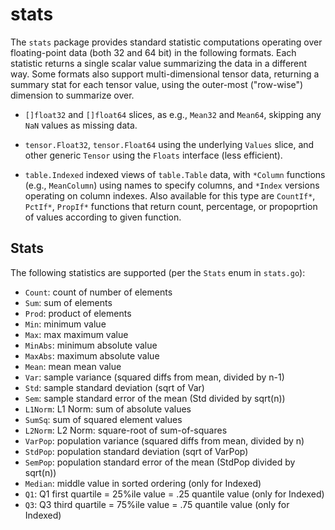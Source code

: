 # stats

The `stats` package provides standard statistic computations operating over floating-point data (both 32 and 64 bit) in the following formats.  Each statistic returns a single scalar value summarizing the data in a different way.  Some formats also support multi-dimensional tensor data, returning a summary stat for each tensor value, using the outer-most ("row-wise") dimension to summarize over.

* `[]float32` and `[]float64` slices, as e.g., `Mean32` and `Mean64`, skipping any `NaN` values as missing data. 

* `tensor.Float32`, `tensor.Float64` using the underlying `Values` slice, and other generic `Tensor` using the `Floats` interface (less efficient).

* `table.Indexed` indexed views of `table.Table` data, with `*Column` functions (e.g., `MeanColumn`) using names to specify columns, and `*Index` versions operating on column indexes.  Also available for this type are `CountIf*`, `PctIf*`, `PropIf*` functions that return count, percentage, or propoprtion of values according to given function.

## Stats

The following statistics are supported (per the `Stats` enum in `stats.go`):

* `Count`:  count of number of elements
* `Sum`:  sum of elements
* `Prod`:  product of elements
* `Min`:  minimum value
* `Max`:  max maximum value
* `MinAbs`: minimum absolute value
* `MaxAbs`: maximum absolute value
* `Mean`:  mean mean value
* `Var`:  sample variance (squared diffs from mean, divided by n-1)
* `Std`:  sample standard deviation (sqrt of Var)
* `Sem`:  sample standard error of the mean (Std divided by sqrt(n))
* `L1Norm`: L1 Norm: sum of absolute values
* `SumSq`:  sum of squared element values
* `L2Norm`:  L2 Norm: square-root of sum-of-squares
* `VarPop`:  population variance (squared diffs from mean, divided by n)
* `StdPop`:  population standard deviation (sqrt of VarPop)
* `SemPop`:  population standard error of the mean (StdPop divided by sqrt(n))
* `Median`:  middle value in sorted ordering (only for Indexed)
* `Q1`:  Q1 first quartile = 25%ile value = .25 quantile value (only for Indexed)
* `Q3`:  Q3 third quartile = 75%ile value = .75 quantile value (only for Indexed)
 


